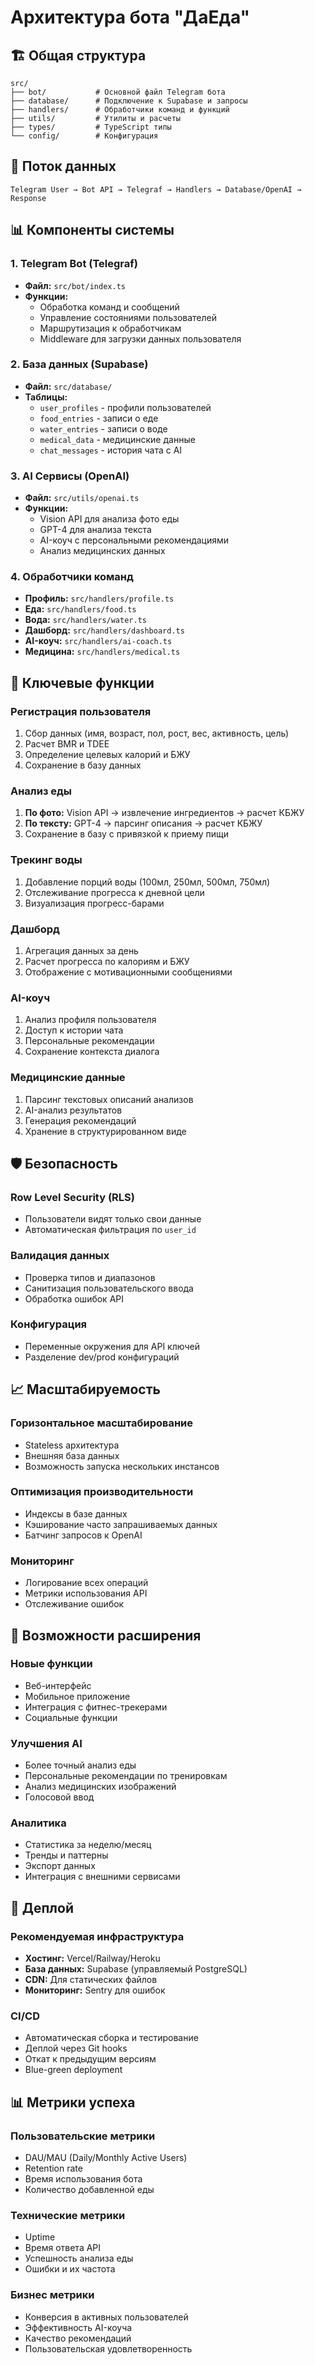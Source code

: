 # Архитектура бота "ДаЕда"

## 🏗 Общая структура

```
src/
├── bot/           # Основной файл Telegram бота
├── database/      # Подключение к Supabase и запросы
├── handlers/      # Обработчики команд и функций
├── utils/         # Утилиты и расчеты
├── types/         # TypeScript типы
└── config/        # Конфигурация
```

## 🔄 Поток данных

```
Telegram User → Bot API → Telegraf → Handlers → Database/OpenAI → Response
```

## 📊 Компоненты системы

### 1. Telegram Bot (Telegraf)
- **Файл:** `src/bot/index.ts`
- **Функции:**
  - Обработка команд и сообщений
  - Управление состояниями пользователей
  - Маршрутизация к обработчикам
  - Middleware для загрузки данных пользователя

### 2. База данных (Supabase)
- **Файл:** `src/database/`
- **Таблицы:**
  - `user_profiles` - профили пользователей
  - `food_entries` - записи о еде
  - `water_entries` - записи о воде
  - `medical_data` - медицинские данные
  - `chat_messages` - история чата с AI

### 3. AI Сервисы (OpenAI)
- **Файл:** `src/utils/openai.ts`
- **Функции:**
  - Vision API для анализа фото еды
  - GPT-4 для анализа текста
  - AI-коуч с персональными рекомендациями
  - Анализ медицинских данных

### 4. Обработчики команд
- **Профиль:** `src/handlers/profile.ts`
- **Еда:** `src/handlers/food.ts`
- **Вода:** `src/handlers/water.ts`
- **Дашборд:** `src/handlers/dashboard.ts`
- **AI-коуч:** `src/handlers/ai-coach.ts`
- **Медицина:** `src/handlers/medical.ts`

## 🔧 Ключевые функции

### Регистрация пользователя
1. Сбор данных (имя, возраст, пол, рост, вес, активность, цель)
2. Расчет BMR и TDEE
3. Определение целевых калорий и БЖУ
4. Сохранение в базу данных

### Анализ еды
1. **По фото:** Vision API → извлечение ингредиентов → расчет КБЖУ
2. **По тексту:** GPT-4 → парсинг описания → расчет КБЖУ
3. Сохранение в базу с привязкой к приему пищи

### Трекинг воды
1. Добавление порций воды (100мл, 250мл, 500мл, 750мл)
2. Отслеживание прогресса к дневной цели
3. Визуализация прогресс-барами

### Дашборд
1. Агрегация данных за день
2. Расчет прогресса по калориям и БЖУ
3. Отображение с мотивационными сообщениями

### AI-коуч
1. Анализ профиля пользователя
2. Доступ к истории чата
3. Персональные рекомендации
4. Сохранение контекста диалога

### Медицинские данные
1. Парсинг текстовых описаний анализов
2. AI-анализ результатов
3. Генерация рекомендаций
4. Хранение в структурированном виде

## 🛡 Безопасность

### Row Level Security (RLS)
- Пользователи видят только свои данные
- Автоматическая фильтрация по `user_id`

### Валидация данных
- Проверка типов и диапазонов
- Санитизация пользовательского ввода
- Обработка ошибок API

### Конфигурация
- Переменные окружения для API ключей
- Разделение dev/prod конфигураций

## 📈 Масштабируемость

### Горизонтальное масштабирование
- Stateless архитектура
- Внешняя база данных
- Возможность запуска нескольких инстансов

### Оптимизация производительности
- Индексы в базе данных
- Кэширование часто запрашиваемых данных
- Батчинг запросов к OpenAI

### Мониторинг
- Логирование всех операций
- Метрики использования API
- Отслеживание ошибок

## 🔮 Возможности расширения

### Новые функции
- Веб-интерфейс
- Мобильное приложение
- Интеграция с фитнес-трекерами
- Социальные функции

### Улучшения AI
- Более точный анализ еды
- Персональные рекомендации по тренировкам
- Анализ медицинских изображений
- Голосовой ввод

### Аналитика
- Статистика за неделю/месяц
- Тренды и паттерны
- Экспорт данных
- Интеграция с внешними сервисами

## 🚀 Деплой

### Рекомендуемая инфраструктура
- **Хостинг:** Vercel/Railway/Heroku
- **База данных:** Supabase (управляемый PostgreSQL)
- **CDN:** Для статических файлов
- **Мониторинг:** Sentry для ошибок

### CI/CD
- Автоматическая сборка и тестирование
- Деплой через Git hooks
- Откат к предыдущим версиям
- Blue-green deployment

## 📊 Метрики успеха

### Пользовательские метрики
- DAU/MAU (Daily/Monthly Active Users)
- Retention rate
- Время использования бота
- Количество добавленной еды

### Технические метрики
- Uptime
- Время ответа API
- Успешность анализа еды
- Ошибки и их частота

### Бизнес метрики
- Конверсия в активных пользователей
- Эффективность AI-коуча
- Качество рекомендаций
- Пользовательская удовлетворенность
